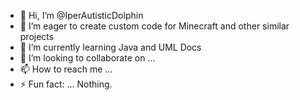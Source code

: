 - 👋 Hi, I’m @IperAutisticDolphin
- 👀 I’m eager to create custom code for Minecraft and other similar projects
- 🌱 I’m currently learning Java and UML Docs
- 💞️ I’m looking to collaborate on ...
- 📫 How to reach me ...
- ⚡ Fun fact: ... Nothing.

<!---
IperAutisticDolphin/IperAutisticDolphin is a ✨ special ✨ repository because its `README.md` (this file) appears on your GitHub profile.
You can click the Preview link to take a look at your changes.
--->
